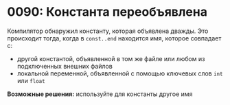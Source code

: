 # 0090: Константа переобъявлена

Компилятор обнаружил константу, которая объявлена дважды. Это происходит тогда, когда в `const..end` находится имя, которое совпадает с:

* другой константой, объявленной в том же файле или любом из подключенных внешних файлов
* локальной переменной, объявленной с помощью ключевых слов `int` или `float`&#x20;

**Возможные решения:** используйте для константы другое имя
